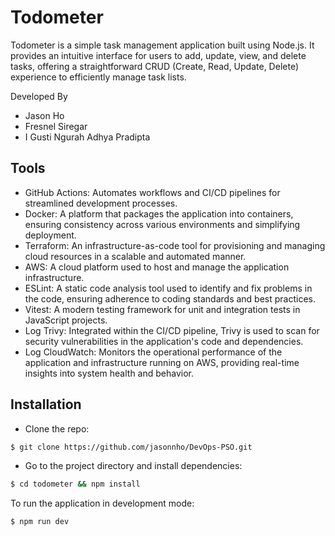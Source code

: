 # Todometer
Todometer is a simple task management application built using Node.js. It provides an intuitive interface for users to add, update, view, and delete tasks, offering a straightforward CRUD (Create, Read, Update, Delete) experience to efficiently manage task lists.

Developed By
- Jason Ho
- Fresnel Siregar
- I Gusti Ngurah Adhya Pradipta

## Tools
- GitHub Actions: Automates workflows and CI/CD pipelines for streamlined development processes.
- Docker: A platform that packages the application into containers, ensuring consistency across various environments and simplifying deployment.
- Terraform: An infrastructure-as-code tool for provisioning and managing cloud resources in a scalable and automated manner.
- AWS: A cloud platform used to host and manage the application infrastructure.
- ESLint: A static code analysis tool used to identify and fix problems in the code, ensuring adherence to coding standards and best practices.
- Vitest: A modern testing framework for unit and integration tests in JavaScript projects.
- Log Trivy: Integrated within the CI/CD pipeline, Trivy is used to scan for security vulnerabilities in the application's code and dependencies.
- Log CloudWatch: Monitors the operational performance of the application and infrastructure running on AWS, providing real-time insights into system health and behavior.


## Installation
- Clone the repo:

```bash
$ git clone https://github.com/jasonnho/DevOps-PSO.git
```

- Go to the project directory and install dependencies:

```bash
$ cd todometer && npm install
```

To run the application in development mode:

```bash
$ npm run dev
```

